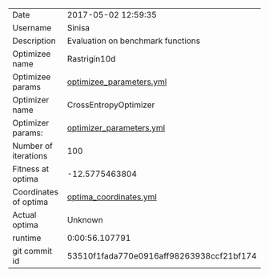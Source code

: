 | | |
| --- | --- |
| Date | 2017-05-02 12:59:35 |
| Username | Sinisa |
| Description | Evaluation on benchmark functions |
| Optimizee name | Rastrigin10d |
| Optimizee params |  <a href="optimizee_parameters.yml">optimizee_parameters.yml</a>  |
| Optimizer name | CrossEntropyOptimizer |
| Optimizer params: |  <a href="optimizer_parameters.yml">optimizer_parameters.yml</a>  |
| Number of iterations | 100 |
| Fitness at optima | -12.5775463804 |
| Coordinates of optima |  <a href="optima_coordinates.yml">optima_coordinates.yml</a>  |
| Actual optima |  Unknown  |
| runtime | 0:00:56.107791 |
| git commit id | 53510f1fada770e0916aff98263938ccf21bf174 |